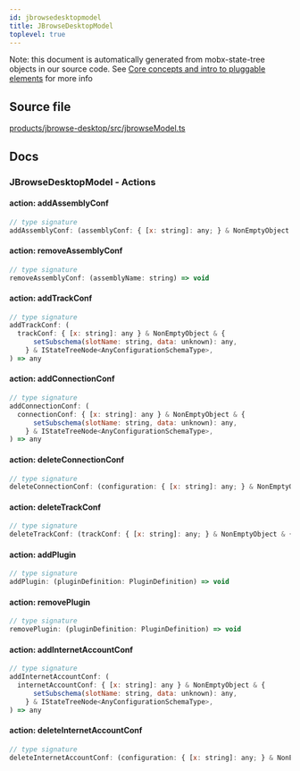 ```yaml
---
id: jbrowsedesktopmodel
title: JBrowseDesktopModel
toplevel: true
---
```


Note: this document is automatically generated from mobx-state-tree objects in
our source code. See
[Core concepts and intro to pluggable elements](/docs/developer_guide/) for more
info

## Source file

[products/jbrowse-desktop/src/jbrowseModel.ts](https://github.com/GMOD/jbrowse-components/blob/main/products/jbrowse-desktop/src/jbrowseModel.ts)

## Docs

### JBrowseDesktopModel - Actions

#### action: addAssemblyConf

```js
// type signature
addAssemblyConf: (assemblyConf: { [x: string]: any; } & NonEmptyObject & { setSubschema(slotName: string, data: unknown): any; } & IStateTreeNode<AnyConfigurationSchemaType>) => { ...; } & ... 2 more ... & IStateTreeNode<...>
```

#### action: removeAssemblyConf

```js
// type signature
removeAssemblyConf: (assemblyName: string) => void
```

#### action: addTrackConf

```js
// type signature
addTrackConf: (
  trackConf: { [x: string]: any } & NonEmptyObject & {
      setSubschema(slotName: string, data: unknown): any,
    } & IStateTreeNode<AnyConfigurationSchemaType>,
) => any
```

#### action: addConnectionConf

```js
// type signature
addConnectionConf: (
  connectionConf: { [x: string]: any } & NonEmptyObject & {
      setSubschema(slotName: string, data: unknown): any,
    } & IStateTreeNode<AnyConfigurationSchemaType>,
) => any
```

#### action: deleteConnectionConf

```js
// type signature
deleteConnectionConf: (configuration: { [x: string]: any; } & NonEmptyObject & { setSubschema(slotName: string, data: unknown): any; } & IStateTreeNode<AnyConfigurationSchemaType>) => any[]
```

#### action: deleteTrackConf

```js
// type signature
deleteTrackConf: (trackConf: { [x: string]: any; } & NonEmptyObject & { setSubschema(slotName: string, data: unknown): any; } & IStateTreeNode<AnyConfigurationSchemaType>) => any[]
```

#### action: addPlugin

```js
// type signature
addPlugin: (pluginDefinition: PluginDefinition) => void
```

#### action: removePlugin

```js
// type signature
removePlugin: (pluginDefinition: PluginDefinition) => void
```

#### action: addInternetAccountConf

```js
// type signature
addInternetAccountConf: (
  internetAccountConf: { [x: string]: any } & NonEmptyObject & {
      setSubschema(slotName: string, data: unknown): any,
    } & IStateTreeNode<AnyConfigurationSchemaType>,
) => any
```

#### action: deleteInternetAccountConf

```js
// type signature
deleteInternetAccountConf: (configuration: { [x: string]: any; } & NonEmptyObject & { setSubschema(slotName: string, data: unknown): any; } & IStateTreeNode<AnyConfigurationSchemaType>) => any[]
```
